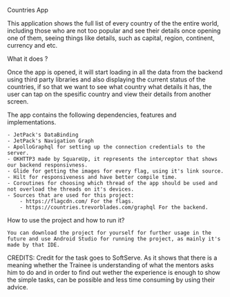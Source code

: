 Countries App

This application shows the full list of every country of the the entire world, including those who are not too popular and see their details once opening one of them, seeing things like details, such as capital, region, continent, currency and etc.

What it does ?

Once the app is opened, it will start loading in all the data from the backend using third party libraries and also displaying the current status of the countries, if so that we want to see what country what details it has, the user can tap on the spesific country and view their details from another screen.

The app contains the following dependencies, features and implementations.

    - JetPack's DataBinding
	- JetPack's Navigation Graph
    - ApolloGraphql for setting up the connection credentials to the server.
	- OKHTTP3 made by SquareUp, it represents the interceptor that shows our backend responsivness.
	- Glide for getting the images for every flag, using it's link source.
	- Hilt for responsiveness and have better compile time.
	- Coroutines for choosing which thread of the app should be used and not overload the threads on it's devices.
	- Sources that are used for this project:
		- https://flagcdn.com/ For the flags.
		- https://countries.trevorblades.com/graphql For the backend.

How to use the project and how to run it?

    You can download the project for yourself for further usage in the future and use Android Studio for running the project, as mainly it's made by that IDE.

CREDITS: Credit for the task goes to SoftServe. As it shows that there is a meaning whether the Trainee is understanding of what the mentors asks him to do and in order to find out wether the experience is enough to show the simple tasks, can be possible and less time consuming by using their advice.
